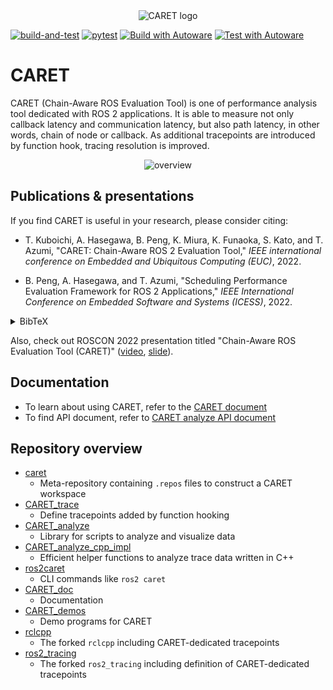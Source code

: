<div align="center">
    <img src="https://user-images.githubusercontent.com/105265012/182009126-780f5e24-849f-4e0d-ac0e-b429e5d0b3fe.png" alt="CARET logo">
</div>

[![build-and-test](https://github.com/tier4/CARET_trace/actions/workflows/build-and-test.yaml/badge.svg)](https://github.com/tier4/CARET_trace/actions/workflows/build-and-test.yaml)
[![pytest](https://github.com/tier4/CARET_analyze/actions/workflows/pytest.yaml/badge.svg)](https://github.com/tier4/CARET_analyze/actions/workflows/pytest.yaml)
[![Build with Autoware](https://github.com/tier4/caret/actions/workflows/build_autoware.yaml/badge.svg)](https://github.com/tier4/caret/actions/workflows/build_autoware.yaml)
[![Test with Autoware](https://github.com/tier4/CARET_report/actions/workflows/test_autoware.yaml/badge.svg)](https://github.com/tier4/CARET_report/actions/workflows/test_autoware.yaml)

# CARET

CARET (Chain-Aware ROS Evaluation Tool) is one of performance analysis tool dedicated with ROS 2 applications. It is able to measure not only callback latency and communication latency, but also path latency, in other words, chain of node or callback. As additional tracepoints are introduced by function hook, tracing resolution is improved.

<div align="center">
    <img src="https://user-images.githubusercontent.com/105265012/182009138-bb9892c6-fa66-488c-bbb2-631df170fcf7.png" alt="overview">
</div>

## Publications & presentations

If you find CARET is useful in your research, please consider citing:

- T. Kuboichi, A. Hasegawa, B. Peng, K. Miura, K. Funaoka, S. Kato, and T. Azumi, "CARET: Chain-Aware ROS 2 Evaluation Tool," _IEEE international conference on Embedded and Ubiquitous Computing (EUC)_, 2022.

- B. Peng, A. Hasegawa, and T. Azumi, "Scheduling Performance Evaluation Framework for ROS 2 Applications," _IEEE International Conference on Embedded Software and Systems (ICESS)_, 2022.

<details>
<summary>BibTeX</summary>

```bibtex
@inproceedings{CARET,
title={{CARET}: Chain-{Aware} {ROS} 2 {Evaluation Tool}},
author={Kuboichi, Takahisa and Hasegawa, Atsushi and Peng, Bo and Miura, Keita and Funaoka, Kenji and Kato, Shinpei and Azumi, Takuya},
booktitle={Proceedings of IEEE international conference on embedded and ubiquitous computing (EUC)},
year={2022}}
```

```bibtex
@inproceedings{callback_scheduling,
title={Scheduling Performance Evaluation Framework for {ROS} 2 Applications},
author={Peng, Bo and Hasegawa, Atsushi and Azumi, Takuya},
booktitle={Proceedings of IEEE International Conference on Embedded Software and Systems (ICESS)},
year={2022}}
```

</details>

Also, check out ROSCON 2022 presentation titled "Chain-Aware ROS Evaluation Tool (CARET)" ([video](https://vimeo.com/showcase/9954564/video/767150288), [slide](<http://download.ros.org/downloads/roscon/2022/Chain-Aware%20ROS%20Evaluation%20Tool%20(CARET).pdf>)).

## Documentation

- To learn about using CARET, refer to the [CARET document](https://tier4.github.io/CARET_doc/main/)
- To find API document, refer to [CARET analyze API document](https://tier4.github.io/CARET_analyze/latest/)

## Repository overview

- [caret](https://github.com/tier4/caret)
  - Meta-repository containing `.repos` files to construct a CARET workspace
- [CARET_trace](https://github.com/tier4/CARET_trace)
  - Define tracepoints added by function hooking
- [CARET_analyze](https://github.com/tier4/CARET_analyze)
  - Library for scripts to analyze and visualize data
- [CARET_analyze_cpp_impl](https://github.com/tier4/CARET_analyze_cpp_impl.git)
  - Efficient helper functions to analyze trace data written in C++
- [ros2caret](https://github.com/tier4/ros2caret.git)
  - CLI commands like `ros2 caret`
- [CARET_doc](https://github.com/tier4/CARET_doc)
  - Documentation
- [CARET_demos](https://github.com/tier4/CARET_demos)
  - Demo programs for CARET
- [rclcpp](https://github.com/tier4/rclcpp/tree/v0.3.0)
  - The forked `rclcpp` including CARET-dedicated tracepoints
- [ros2_tracing](https://github.com/tier4/ros2_tracing/tree/v0.3.0)
  - The forked `ros2_tracing` including definition of CARET-dedicated tracepoints
